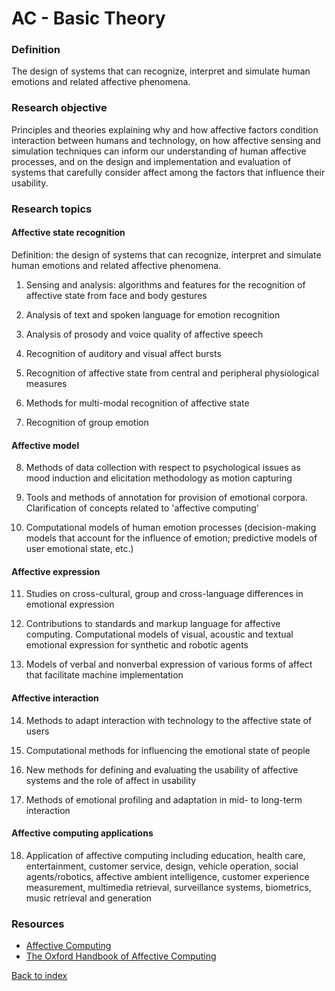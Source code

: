 # AC - Basic Theory

### Definition 
The design of systems that can recognize, interpret and simulate human emotions and related affective phenomena.

### Research objective
Principles and theories explaining why and how affective factors condition interaction between humans and technology, on how affective sensing and simulation techniques can inform our understanding of human affective processes, and on the design and implementation and evaluation of systems that carefully consider affect among the factors that influence their usability.

### Research topics

#### Affective state recognition

Definition: the design of systems that can recognize, interpret and simulate human emotions and related affective phenomena.

1. Sensing and analysis: algorithms and features for the recognition of affective state from face and body gestures

2. Analysis of text and spoken language for emotion recognition

3. Analysis of prosody and voice quality of affective speech

4. Recognition of auditory and visual affect bursts

5. Recognition of affective state from central and peripheral physiological measures

6. Methods for multi-modal recognition of affective state

7. Recognition of group emotion

#### Affective model

8. Methods of data collection with respect to psychological issues as mood induction and elicitation methodology as motion capturing

9. Tools and methods of annotation for provision of emotional corpora. Clarification of concepts related to 'affective computing'

10. Computational models of human emotion processes (decision-making models that account for the influence of emotion; predictive models of user emotional state, etc.)

#### Affective expression

11. Studies on cross-cultural, group and cross-language differences in emotional expression

12. Contributions to standards and markup language for affective computing. Computational models of visual, acoustic and textual emotional expression for synthetic and robotic agents

13. Models of verbal and nonverbal expression of various forms of affect that facilitate machine implementation

#### Affective interaction

14. Methods to adapt interaction with technology to the affective state of users

15. Computational methods for influencing the emotional state of people

16. New methods for defining and evaluating the usability of affective systems and the role of affect in usability

17. Methods of emotional profiling and adaptation in mid- to long-term interaction

#### Affective computing applications

18. Application of affective computing including education, health care, entertainment, customer service, design, vehicle operation, social agents/robotics, affective ambient intelligence, customer experience measurement, multimedia retrieval, surveillance systems, biometrics, music retrieval and generation

### Resources
- [Affective Computing](https://dl.acm.org/citation.cfm?id=265013)
- [The Oxford Handbook of Affective Computing](https://dl.acm.org/citation.cfm?id=2787789)

[Back to index](../README.md)
<!--stackedit_data:
eyJoaXN0b3J5IjpbLTgxODcwMjQ3OCwxNDU4MjQ2NTYxLDg2Nj
czNTI4Nyw5NjMzNTk5OTAsMTczODMwODM5NV19
-->